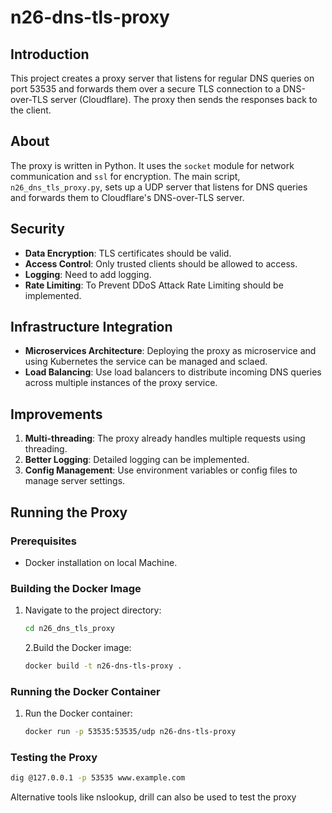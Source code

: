 # n26-dns-tls-proxy

## Introduction

This project creates a proxy server that listens for regular DNS queries on port 53535 and forwards them over a secure TLS connection to a DNS-over-TLS server (Cloudflare). The proxy then sends the responses back to the client.

## About

The proxy is written in Python. It uses the `socket` module for network communication and `ssl` for encryption. The main script, `n26_dns_tls_proxy.py`, sets up a UDP server that listens for DNS queries and forwards them to Cloudflare's DNS-over-TLS server.

## Security

- **Data Encryption**: TLS certificates should be valid.
- **Access Control**: Only trusted clients should be allowed to access.
- **Logging**: Need to add logging.
- **Rate Limiting**: To Prevent DDoS Attack Rate Limiting should be implemented.

## Infrastructure Integration

- **Microservices Architecture**: Deploying the proxy as microservice and using Kubernetes the service can be managed and sclaed.
- **Load Balancing**: Use load balancers to distribute incoming DNS queries across multiple instances of the proxy service.

## Improvements

1. **Multi-threading**: The proxy already handles multiple requests using threading.
2. **Better Logging**: Detailed logging can be implemented.
3. **Config Management**: Use environment variables or config files to manage server settings.

## Running the Proxy

### Prerequisites

- Docker installation on local Machine.

### Building the Docker Image

1. Navigate to the project directory:
   ```sh
   cd n26_dns_tls_proxy
   ```
   2.Build the Docker image:
   ```sh
   docker build -t n26-dns-tls-proxy .
   ```

### Running the Docker Container

1. Run the Docker container:
   ```sh
   docker run -p 53535:53535/udp n26-dns-tls-proxy
   ```

### Testing the Proxy

```sh
dig @127.0.0.1 -p 53535 www.example.com
```

Alternative tools like nslookup, drill can also be used to test the proxy
